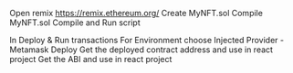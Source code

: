 Open remix https://remix.ethereum.org/
Create MyNFT.sol 
Compile MyNFT.sol 
Compile and Run script

In Deploy & Run transactions 
    For Environment choose Injected Provider - Metamask 
    Deploy 
    Get the deployed contract address and use in react project 
    Get the ABI and use in react project
